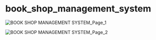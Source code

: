 # book_shop_management_system

![BOOK SHOP MANAGEMENT SYSTEM_Page_1](https://github.com/Suraj052/book_shop_management_system/assets/78478151/d1c59642-1151-4a6b-b133-d0d3231f4d18)

![BOOK SHOP MANAGEMENT SYSTEM_Page_2](https://github.com/Suraj052/book_shop_management_system/assets/78478151/fdca454f-98f8-4a43-b9b4-9472c472672b)
